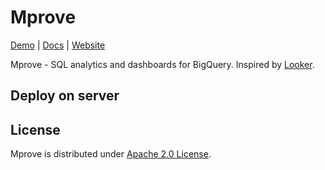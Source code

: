 # Mprove

[Demo](https://mprove.io/login) |
[Docs](https://mprove.io/docs) |
[Website](https://mprove.io)

Mprove - SQL analytics and dashboards for BigQuery. Inspired by [Looker](https://looker.com/).

## Deploy on server

## License

Mprove is distributed under [Apache 2.0 License](https://github.com/mprove-io/mprove/blob/master/LICENSE).